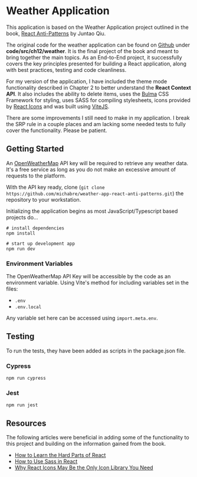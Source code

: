 # Weather Application

This application is based on the Weather Application project outlined in the book, [React Anti-Patterns](https://www.packtpub.com/product/react-anti-patterns/9781805123972) by Juntao Qiu.

The original code for the weather application can be found on [Github](https://github.com/PacktPublishing/React-Anti-Patterns) under **code/src/ch12/weather**. It is the final project of the book and meant to bring together the main topics. As an End-to-End project, it successfully covers the key principles presented for building a React application, along with best practices, testing and code cleanliness.

For my version of the application, I have included the theme mode functionality described in Chapter 2 to better understand the **React Context API**. It also includes the ability to delete items, uses the [Bulma](https://bulma.io/) CSS Framework for styling, uses SASS for compiling stylesheets, icons provided by [React Icons](https://github.com/react-icons/react-icons) and was built using [ViteJS](https://vitejs.dev/).

There are some improvements I still need to make in my application. I break the SRP rule in a couple places and am lacking some needed tests to fully cover the functionality. Please be patient.

## Getting Started

An [OpenWeatherMap](https://openweathermap.org/) API key will be required to retrieve any weather data. It's a free service as long as you do not make an excessive amount of requests to the platform.

With the API key ready, clone (`git clone https://github.com/michabre/weather-app-react-anti-patterns.git`) the repository to your workstation.

Initializing the application begins as most JavaScript/Typescript based projects do...

```shell
# install dependencies
npm install

# start up development app
npm run dev
```

### Environment Variables

The OpenWeatherMap API Key will be accessible by the code as an environment variable. Using Vite's method for including variables set in the files:

- `.env`
- `.env.local`

Any variable set here can be accessed using `import.meta.env`.

## Testing

To run the tests, they have been added as scripts in the package.json file.

### Cypress

```shell
npm run cypress
```

### Jest

```shell
npm run jest
```

## Resources

The following articles were beneficial in adding some of the functionality to this project and building on the information gained from the book.

- [How to Learn the Hard Parts of React](https://www.freecodecamp.org/news/hard-parts-of-react/)
- [How to Use Sass in React](https://www.makeuseof.com/react-sass-how-use/)
- [Why React Icons May Be the Only Icon Library You Need](https://www.sitepoint.com/react-icons-library/)
